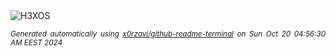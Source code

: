 <div align="justify">
<picture>
    <source media="(prefers-color-scheme: dark)" srcset="https://i.ibb.co/ZKm0DFz/output-gif.gif">
    <source media="(prefers-color-scheme: light)" srcset="https://i.ibb.co/ZKm0DFz/output-gif.gif">
    <img alt="H3XOS" src="https://i.ibb.co/ZKm0DFz/output-gif.gif">
</picture>

<sub><i>Generated automatically using [x0rzavi/github-readme-terminal](https://github.com/x0rzavi/github-readme-terminal) on Sun Oct 20 04:56:30 AM EEST 2024</i></sub>
</div>